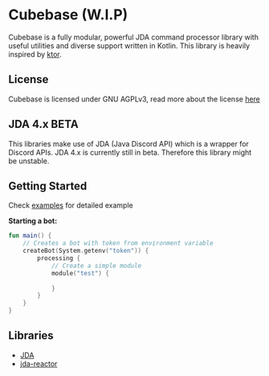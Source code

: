 # Cubebase (W.I.P)
Cubebase is a fully modular, powerful JDA command processor library with useful utilities and diverse support written in Kotlin. This library is heavily inspired by [ktor](https://github.com/ktorio/ktor).

## License
Cubebase is licensed under GNU AGPLv3, read more about the license [here](LICENSE)

## JDA 4.x BETA
This libraries make use of JDA (Java Discord API) which is a wrapper for Discord APIs. JDA 4.x is currently still in beta. Therefore this library might be unstable.

## Getting Started
Check [examples](example) for detailed example

**Starting a bot:**
```kotlin
fun main() {
    // Creates a bot with token from environment variable
    createBot(System.getenv("token")) {
        processing {
            // Create a simple module
            module("test") {
                
            }
        }
    }
}
```

## Libraries
- [JDA](https://github.com/DV8FromTheWorld/JDA)
- [jda-reactor](https://github.com/MinnDevelopment/jda-reactor)